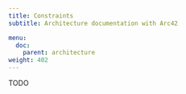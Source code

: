 ```yaml
---
title: Constraints
subtitle: Architecture documentation with Arc42

menu:
  doc:
    parent: architecture
weight: 402
---
```


TODO
